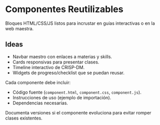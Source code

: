 # Componentes Reutilizables

Bloques HTML/CSS/JS listos para incrustar en guías interactivas o en la web maestra.

## Ideas

- Navbar maestro con enlaces a materias y skills.
- Cards responsivas para presentar clases.
- Timeline interactivo de CRISP-DM.
- Widgets de progreso/checklist que se puedan reusar.

Cada componente debe incluir:
- Código fuente (`component.html`, `component.css`, `component.js`).
- Instrucciones de uso (ejemplo de importación).
- Dependencias necesarias.

Documenta versiones si el componente evoluciona para evitar romper clases existentes.
